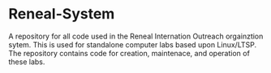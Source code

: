 # Reneal-System
A repository for all code used in the Reneal Internation Outreach orgainztion sytem. This is used for standalone computer labs based upon Linux/LTSP.
The repository contains code for creation, maintenace, and operation of these labs. 
